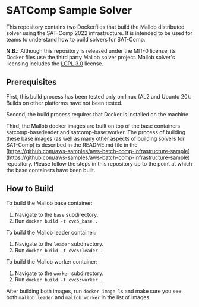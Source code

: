 # SATComp Sample Solver

This repository contains two Dockerfiles that build the Mallob distributed solver using the SAT-Comp 2022 infrastructure.  It is intended to be used for teams to understand how to build solvers for SAT-Comp.

**N.B.:** Although this repository is released under the MIT-0 license, its Docker files use the third party Mallob solver project. Mallob solver's licensing includes the [LGPL 3.0](https://opensource.org/licenses/lgpl-3.0.html) license.

## Prerequisites

First, this build process has been tested only on linux (AL2 and Ubuntu 20).  Builds on other platforms have not been tested.

Second, the build process requires that Docker is installed on the machine.  

Third, the Mallob docker images are built on top of the base containers satcomp-base:leader and satcomp-base:worker.
The process of building these base images (as well as many other aspects of building solvers for SAT-Comp) is described in the README.md file in the [https://github.com/aws-samples/aws-batch-comp-infrastructure-sample](https://github.com/aws-samples/aws-batch-comp-infrastructure-sample) repository. 
Please follow the steps in this repository up to the point at which the base containers have been built.  

## How to Build

To build the Mallob base container:

1. Navigate to the `base` subdirectory.
2. Run `docker build -t cvc5_base .`

To build the Mallob leader container:

1. Navigate to the `leader` subdirectory.
2. Run `docker build -t cvc5:leader .`

To build the Mallob worker container:

1. Navigate to the `worker` subdirectory.
2. Run `docker build -t cvc5:worker .`

After building both images, run `docker image ls` and make sure you see both `mallob:leader` and `mallob:worker` in the list of images.
